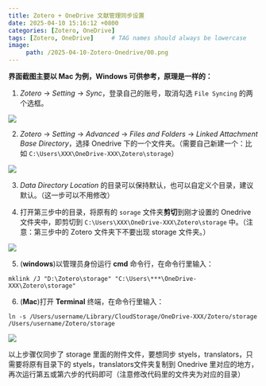 ```yaml
---
title: Zotero + OneDrive 文献管理同步设置
date: 2025-04-10 15:16:12 +0800
categories: [Zotero, OneDrive]
tags: [Zotero, OneDrive]     # TAG names should always be lowercase
image: 
     path: /2025-04-10-Zotero-Onedrive/00.png  
---
```


**界面截图主要以 Mac 为例，Windows 可供参考，原理是一样的：**

1. *Zotero* -> *Setting* -> *Sync*，登录自己的账号，取消勾选 `File Syncing` 的两个选框。

![](/2025-04-10-Zotero-Onedrive/01.png)

2. *Zotero* -> *Setting* -> *Advanced* -> *Files and Folders* -> *Linked Attachment Base Directory*，选择 Onedrive 下的一个文件夹。（需要自己新建一个：比如 `C:\Users\XXX\OneDrive-XXX\Zotero\storage`）

![](/2025-04-10-Zotero-Onedrive/02.png)

3. *Data Directory Location* 的目录可以保持默认，也可以自定义个目录，建议默认。（这一步可以不用修改）

4. 打开第三步中的目录，将原有的 `sorage` 文件夹**剪切**到刚才设置的 Onedrive 文件夹中，即剪切到 `C:\Users\XXX\OneDrive-XXX\Zotero\storage` 中。（注意：第三步中的 Zotero 文件夹下不要出现 storage 文件夹。）

![](/2025-04-10-Zotero-Onedrive/03.png)

5. (**windows**)以管理员身份运行 **cmd** 命令行，在命令行里输入：

```
mklink /J "D:\Zotero\storage" "C:\Users\***\OneDrive-XXX\Zotero\storage"
```

6. (**Mac**)打开 **Terminal** 终端，在命令行里输入：

```
ln -s /Users/username/Library/CloudStorage/OneDrive-XXX/Zotero/storage /Users/username/Zotero/storage
```

![](/2025-04-10-Zotero-Onedrive/04.png)

以上步骤仅同步了 storage 里面的附件文件，要想同步 styels，translators，只需要将原有目录下的 styels，translators文件夹复制到 Onedrive 里对应的地方，再次运行第五或第六步的代码即可（注意修改代码里的文件夹为对应的目录）
